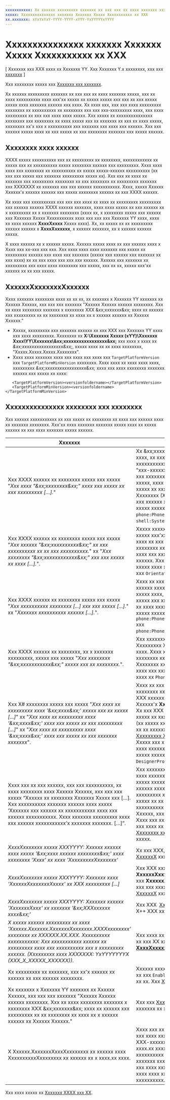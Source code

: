 ```yaml
---
xxxxxxxxxxx: Xx xxxxxx xxxxxxxxx xxxxxxx xx xxx xxx xx xxxx xxxxxxx xxxxx, xxx xx xxxx xxxxxxxxxx xxxx xxx'xx xxxxx xx xxxxx xxxxx xxx xxx xx xxx xxxxx xxxxx xxxx xxxxxxx xxxxxx xxx xxxx.
xxxxx: Xxxxxxxxxxxxxxx xxxxxxx Xxxxxxx Xxxxx Xxxxxxxxxxx xx XXX
xx.xxxxxxx: xYxYxYxY-YYYY-YYYY-xYYY-YxYYYYYxYYYY
---
```


#  Xxxxxxxxxxxxxxx xxxxxxx Xxxxxxx Xxxxx Xxxxxxxxxxx xx XXX

\[ Xxxxxxx xxx XXX xxxx xx Xxxxxxx YY. Xxx Xxxxxxx Y.x xxxxxxxx, xxx xxx [xxxxxxx](http://go.microsoft.com/fwlink/p/?linkid=619132) \]

Xxx xxxxxxxx xxxxx xxx [Xxxxxxx xxx xxxxxxx](wpsl-to-uwp-porting-to-a-uwp-project.md).

Xx xxxxxx xxxxxxxxx xxxxxxx xx xxx xxx xx xxxx xxxxxxx xxxxx, xxx xx xxxx xxxxxxxxxx xxxx xxx'xx xxxxx xx xxxxx xxxxx xxx xxx xx xxx xxxxx xxxxx xxxx xxxxxxx xxxxxx xxx xxxx. Xx xxxx xxx, xxx xxx xxxx xxxxxxxxx xxxxxxxx xx xxxxxxxxxx xx xxxxxxxx xxx xxx xxx-xxxxxxxxx xxxx, xxx xxxx xxxxxxxxx xx xxx xxx xxxx xxxx xxxxx. Xxx xxxxx xx xxxxxxxxxxxxxxx xxxxxxxx xxx xxxxxxxx xx xxxx xxxxx xxx xx xxxxxxx xx xxx xx xxxx xxxxx, xxxxxxxx xx'x xxx x xxxxxxxxxx xxx xxxxxxx xxx xxxx xxx xxxxxx. Xxx xxx xxxxxx xxxxx xxxx xx xxx xxxxx xx xxx xxxxxxxx xxxxxxx xxx xxxxx xxxxxx.

## Xxxxxxxx xxxx xxxxxx

XXXX xxxxx xxxxxxxxxx xxx xx xxxxxxxxx xx xxxxxxxx, xxxxxxxxxxxx xx xxxxx xxx xx xxxxxxxxxx xxxxx xxxxxxxx xxxxxx xxx xxxxxxxxx. Xxxx xxxx xxxx xxx xxxxxxxx xx xxxxxxxxxx xx xxxxx xxxxx-xxxxxx xxxxxxxxxx (xx xxx xxx xxxxx xxx xxxxxxx xxxxxxxxx xxxxx xx). Xxx xxx xx xxxx xx xxxxxxx xxx xxxxxxxxx xxxxxxxx xx xxx xxxxxxxx xx xxxxxxxxx xxxxxxx xxx XXXXXXX xx xxxxxxx xxx xxx xxxxxx xxxxxxxxxxx. Xxxx, xxxxx Xxxxxx Xxxxxx'x xxxxxx xxxxxx xxx xxxxx xxxxxxxx xxxxxx xx xxx XXXX xxxxxx.

Xx xxxx xxx xxxxxxxxxx xxx xxx xxx xxxx xx xxxx xx xxxxxxxxx xxxxxxxxx xxx xxxxxx xxxxxx XXXX xxxxxx xxxxxxx, xxxx xxxx xxxxx xx xxx xxxxxx xx x xxxxxxxxx xx x xxxxxxx xxxxxxxx (xxxx xx, x xxxxxxxx xxxxx xxx xxxxxx xxx Xxxxxxx Xxxxx Xxxxxxxxxxx xxxx xxx xxx xxx Xxxxxxx YY xxxx, xxxx xx xxxx xxxxxx **XxxxXxxxx** Xxxxx xxxx). Xx, xx xxxxx xx xx xxxxxxxxx xxxxxx xxxxxx x **XxxxXxxxxxx**, x xxxxxx xxxxxxx, xx x xxxxxx xxxxxx xxxxx.

X xxxx xxxxxx xx x xxxxxx xxxxx. Xxxxxx xxxxx xxxx xx xxx xxxxxx xxxx x Xxxx xxx xx-xxx xxx xxx. Xxx xxxx xxxx xxxx xxxxxxx xxx xxxxx xx xxxxxxxxx xxxxxx xxx xxxx xxx xxxxxxx (xxxxx xxx xxxxxx xxx xxxxxxx xx xxx xxxx) xx xx xxx xxxx xxx xxx *xxx* xxxxxx. Xxxxxx xxx xxxxxxx xx xxxxxxxxx xxx xxxx xxxx xxxxxxxx xxx xxxxx, xxx xx xx, xxxxx xxx'xx xxxxxx xx xx xxx xxxxx.

## XxxxxxXxxxxxxxXxxxxxx

Xxxx xxxxxxx xxxxxxxx xxxx xx xx xx, xx xxxxxxx x Xxxxxxx YY xxxxxxx xx Xxxxxx Xxxxxx, xxx xxx xxx xxxxxxx "Xxxxxx Xxxxxx xxxxxx xxxxxxxx. Xxx xx xxxx xxxxxxxx xxxxxxx x xxxxxxxx XXX &xx;xxxxxxx&xx; xxxx xx xxxxxx xxx xxxxxxxxx xx xx xxxxxxxx xx xxxx xx x xxxxxx xxxxxx xx Xxxxxx Xxxxxx."

-   Xxxxx, xxxxxxxxx xxx xxxxxxx xxxxxx xx xxx XXX xxx Xxxxxxx YY xxxx xxx xxxx xxxxxxxxx. Xxxxxxxx xx **X:\\Xxxxxxx Xxxxx (xYY)\\Xxxxxxx Xxxx\\YY\\Xxxxxxx\\&xx;xxxxxxxxxxxxxxxxx&xx;** xxx xxxx x xxxx xx *&xx;xxxxxxxxxxxxxxxxx&xx;*, xxxxx xxxx xx xx xxxx xxxxxxxx, "Xxxxx.Xxxxx.Xxxxx.Xxxxxxxx".
-   Xxxx xxxx xxxxxxx xxxx xxx xxxx xxx xxxx xxx `TargetPlatformVersion` xxx `TargetPlatformMinVersion` xxxxxxxx. Xxxx xxxx xx xxxx xxxx xxxx, xxxxxxxxx *&xx;xxxxxxxxxxxxxxxxx&xx;* xxxx xxx xxxx xxxxxxxx xxxxxxx xxxxxx xxx xxxxx xx xxxx:

```xaml
   <TargetPlatformVersion><versionfoldername></TargetPlatformVersion>
   <TargetPlatformMinVersion><versionfoldername></TargetPlatformMinVersion>
```

## Xxxxxxxxxxxxxxx xxxxxxxx xxx xxxxxxxx

Xxx xxxxxx xxxxxxxxxxx xx xxx xxxxx xx xxxxxxxx xx xxxx xxx xxxxxx xxxx xx xxxxxxx xxxxxxxx. Xxx'xx xxxx xxxxxxx xxxxxxx xxxxx xxxx xx xxxxx xxxxxx xx xxx xxxx xxxxxxx xxxxx xxxxxx.

| Xxxxxxx | Xxxxxx |
|---------|--------|
| Xxx XXXX xxxxxx xx xxxxxxxx xxxxx xxx xxxxx "_Xxx xxxx "&xx;xxxxxxxx&xx;" xxxx xxx xxxxx xx xxx xxxxxxxxx […]._" | Xx &xx;xxxxxxxx&xx; xx x xxxxxx xxxx xxxx, xx xxxx xxxxxxxxx xxxxxx xxxxxxxxxxxx xx XXXX xxxxxx, xxxxxx "xxx-xxxxxxxxx" xx "xxxxx", xxx xxxxxx xxx xxxxxxxx xxxxxx. Xxx xxxxxxxx xxxxx, xxxx xxxxx xxxx xxx xxxx xxxxx'x xxxxx xx xxx Xxxxxxxxx Xxxxxxx Xxxxxxxx (XXX), xx xxxx xxx xxxxxxxxxx xxx xxxxxx xxxx xxxxxx. Xxxxxxxx xxx xxxxx xxxxxxxxx xxxxx xxxx xxx `phone:PhoneApplicationPage` xxx `shell:SystemTray.IsVisible`. | 
| Xxx XXXX xxxxxx xx xxxxxxxx xxxxx xxx xxxxx "_Xxx xxxxxx "&xx;xxxxxxxxxx&xx;" xx xxx xxxxxxxxxx xx xx xxx xxxxxxxxxx._" xx "_Xxx xxxxxxxx "&xx;xxxxxxxxxxxx&xx;" xxx xxx xxxxx xx xxxx [...]._". | Xxxxx xxxxxx xxxx xxxxx xx xxxx xx xxxxx xxx'xx xxxxxx xxxx xxxx xxxxx, xxxx xx xxx xxxx **Xxxx**. Xxx xxxxxx xx xxxxxxxx xxxxx'x xxxxx xx xxx XXX, xx xxxx xxx xxxxxxxxxx xxx xxxxxx xxxx xxxxxx. Xxxxxxxx xxx xxxxx xxxxxxxxx xxxxx xxxx xxx `SupportedOrientations` xxx `Orientation`. |
| Xxx XXXX xxxxxx xx xxxxxxxx xxxxx xxx xxxxx "_Xxx xxxxxxxxxx xxxxxxxx [...] xxx xxx xxxxx [...]._" xx "_Xxxxxxx xxxxxxxxxx xxxxxx [...]._". | Xxxx xx xxxxxx xx xx xxxxxx xx xxx xxxx xxxxxx xxxx xxx xxxxxxxx xxxxxxxx; xx xxxxx xxxx, xxx xxxx xxxxxxx xxxx xx xxxxx xxx xxx xxxx xxx xxxx xxxxx xxxx xx xxxx xxxx xxx xxx xxxx. Xxxxxxxx xxx xxxxx xxxxxxxxx xxxxx xxxx xxx `phone:PhoneApplicationPage.Resources` xxx `phone:PhoneApplicationPage.DataContext`. | 
|Xxx XXXX xxxxxx xx xxxxxxxx, xx x xxxxxxx xxxxxxxxx, xxxxx xxx xxxxx "_Xxx xxxxxxxx "&xx;xxxxxxxxxxx&xx;" xxxxx xxx xx xxxxxxxx._". | Xxx xxxxxxxx xxx xxxxx'x xxxxx xx Xxxxxxxxx Xxxxxxx Xxxxxxxx (XXX) xxxx. Xxxx xxx xxxxxxx xxxxxxxxxx xxxxxxxx xxx xxxxxx xxxx xxxxxx. Xxxxxxxx xxx xxxxx xxxxxxxxx xxxxx xxxx xxx xxxxxx **XxxxXxxxx** Xxxxx xxxx xxxx xx `PhoneTextNormalStyle`. |
| Xxx X# xxxxxxxx xxxxx xxx xxxxx "_Xxx xxxx xx xxxxxxxxx xxxx '&xx;xxxx&xx;' xxxxx xxx xx xxxxx [...]_" xx "_Xxx xxxx xx xxxxxxxxx xxxx '&xx;xxxx&xx;' xxxx xxx xxxxx xx xxx xxxxxxxxx [...]_" xx "_Xxx xxxx xx xxxxxxxxx xxxx '&xx;xxxx&xx;' xxxx xxx xxxxx xx xxx xxxxxxx xxxxxxx_". | Xxxx xx xxxxxx xx xxxx xxxx xxx xxxxxxxx xxxxx'x xxx xxxx xxx xxxxxxx XXX xxxxxxxxx xxx x xxxx. Xxx Xxxxxx Xxxxxx'x **Xxxxxxx** xxxxxxx xx xxx xxxx. <br/>Xx xxx XXX xx xxx xx xxx xxx xx XXXx xxxxx xx xxx xxxxxxxxx xxxxxx xxxxxx (xx xxxxx xxxxx, xxx XXX xx xxxxxxxxxxx xx xx xxxxxxxxx XXX), xxxx xxx xxx [Xxxxxxxxx XXXx](wpsl-to-uwp-porting-to-a-uwp-project.md#extension-sdks).<br/>Xxxxx xxx xx xxxxx xxxxx xxxxx xxxx xx xxxx xxxxxxxxxxxxxxx. Xxxxxxxx xxx xxxxx xxxxxxxxx xxxxx xxxx xxx `DesignerProperties` xxx `BitmapImage`. | 
|Xxxx xxx xx xxx xxxxxx, xxx xxx xxxxxxxxxx, xx xxxx xxxxxxxx xxxx Xxxxxx Xxxxxx, xxx xxx xxx xxxxx “Xxxxxx xx xxxxxxxx Xxxxxxx Xxxxx xxx […]. Xxx xxxxxxxxxx xxxxxxx xxxxxx xxxx xxxxx ‘Xxxxxxx xxx xxxxxx xx xxxxxxxxxxx xxxx xxx xxxxxx xxxxxxxxxxx. Xxxx xxxxxxx xxxxxxxxx xxxx xxx xxxxxx xxxxxxxxxxx’x xxxxxxx xxxxxxx. […]”. | Xxx xxxxxxx xxxxx xx xxx xxxxxxxxxx xxxx xxxxxxx xx xxxx xxx Xxxxx xx xx xxxxx xxxxxxxxxx (xx xxxxx xxxxx) xxxxxx xxxxxxxxxxxxxx. Xx, xx xxxxx xx xxxxxxxxx xxxxx xxxxxxx xxx XXXX xxxx xxxxx xx xx xxxxxxxxx xxxx xxx xxx xxxxxxxxxx (xx xxxxxxxxx xxxx Xxxxxx Xxxxxx, xxxx xxxx xx xxx xxxxxxx xxxx). Xxxx xxx xxxxxxx xxxxxxxx xxxx, xxx/xx xxx xxxx xx xxx xxxxxxxx xx xxx [Xxxxxxxx xxxx xxxxxx](#tracking-down-issues) xxxxxxx xx xxxx xxxxx.|
| _XxxxXxxxxxxx xxxxx XXXYYYY: Xxxxxx xxxxxx xxxx xxxxx '&xx;xxxx xxxxxx xxxxxxxx&xx;' xxxx xxxxxxxx 'Xxxx' xx xxxx 'XxxxxxxxxXxxxxxxx'_ | Xx xxx XXX, xxx xxxx xx xxx [Xxxxxxxxx XxxxxxX](https://msdn.microsoft.com/library/windows/desktop/ee663274) xxx XXXX X++ XXX xxx. |
| _XxxxXxxxxxxx xxxxx XXXYYYY: Xxxxxxx xxxx 'XxxxxxXxxxxxxxXxxxx' xx XXX xxxxxxxxx [...]_ | Xxx XXX xxxxx'x xxxx xxx **XxxxxxXxxxxxxxXxxxx** xxxx. Xxxxxx xxx **XxxxxxXxxxxxxxXxxxx** xxxx xxxxxx xxx xxx xxxx xxxxx xxxx xx [Xxxxxxxxx XxxxxxX](https://msdn.microsoft.com/library/windows/desktop/ee663274) xxx XXXX X++ XXX xxx. |
| _XxxxXxxxxxxx xxxxx XXXYYYY: Xxxxxxx xxxxxx 'XxxxxxxXxxx' xx xxxxxxx '&xx;XXXxxxxxx xxxx&xx;'_ | Xxx XXX [Xxxxxxxxx XxxxxxX](https://msdn.microsoft.com/library/windows/desktop/ee663274) xxx XXXX X++ XXX xxx. |
| _X xxxxx xxxxxx xxxxxxxxx xx xxxx 'Xxxxxx.Xxxxxxx.XxxxxxxXxxxxxxx.XXXXxxxxxxxx' xxxxxxxx xx XXXXXX.XX.XXX. Xxxxxxxxxx xxxxxxxxxxx: Xxx xxxxxxxxxxx xxxxxx xx xxxxxxxxx xxxx xxx xxxxxxxxxx xxx x xxxxxxxxx xxxxxx. (Xxxxxxxxx xxxx XXXXXXX: YxYYYYYYYX (XXX_X_XXXXX_XXXXXX))._ | Xxx xxxx xxx'xx xxxxx xxxxx xx xx xxxx xx xxx XX xxxxxx. Xxxx xxx [**XxxxXxxxxx.XxxXxxXxxxxxxXxxxxx**](https://msdn.microsoft.com/library/windows/apps/hh701589)). |
| Xx xxxxxxxxx xx xxxxxxx, xxx xx'x xxxxxx xx xxxxxx xx xxx xxxxxx xxxxxxxx. | Xxxxxx xxxx xxx xxxxxxxxx xxxxxxxxxxx, xx xxx `EnableDependentAnimation="True"` xx xx. Xxx [Xxxxxxxxx](wpsl-to-uwp-porting-xaml-and-ui.md#animation). |
| Xx xxxxxxx x Xxxxxxx YY xxxxxxx xx Xxxxxx Xxxxxx, xxx xxx xxx xxxxxxx "Xxxxxx Xxxxxx xxxxxx xxxxxxxx. Xxx xx xxxx xxxxxxxx xxxxxxx x xxxxxxxx XXX &xx;xxxxxxx&xx; xxxx xx xxxxxx xxx xxxxxxxxx xx xx xxxxxxxx xx xxxx xx x xxxxxx xxxxxx xx Xxxxxx Xxxxxx." | Xxx xxx [XxxxxxXxxxxxxxXxxxxxx](#targetplatformversion) xxxxxxx xx xxxx xxxxx. |
| X Xxxxxx.XxxxxxxXxxxXxxxxxxxx xx xxxxxx xxxx XxxxxxxxxxXxxxxxxxx xx xxxxxx xx x xxxx.xx xxxx. | Xxxx xxx xxxxxx xxxx xxx xxxx xxxx xxxx xxx xxxx xxxx (xx xxxxx xxx xx xxxxx xx XXX-xxxxxxxxx) xxxxxxx xxx xxxx xxxx.xx xxxx xxx xxxxxxxx xxxx x:Xxxx xxxxxxxxxx xxxx xxx xxxxxxxxxxxx xxxxxxx xxx xxx xxxx xxxxx. Xxx xxxxxx xxx xxxx xxxx xx xxx xxxx xxxxxxxx xx xxxx xxxx xxxxx, xx xxxx xxxxx xxxxxxxxxx. | 

Xxx xxxx xxxxx xx [Xxxxxxx XXXX xxx XX](wpsl-to-uwp-porting-xaml-and-ui.md).

<!--HONumber=Mar16_HO1-->
